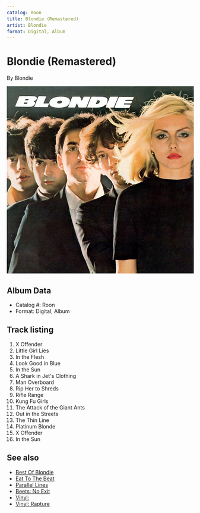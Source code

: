 ```yaml
---
catalog: Roon
title: Blondie (Remastered)
artist: Blondie
format: Digital, Album
---
```


# Blondie (Remastered)

By Blondie

![](../../assets/albumcovers/Blondie-Blondie_Remastered.png)

## Album Data

- Catalog #: Roon
- Format: Digital, Album


## Track listing


1. X Offender
2. Little Girl Lies
3. In the Flesh
4. Look Good in Blue
5. In the Sun
6. A Shark in Jet's Clothing
7. Man Overboard
8. Rip Her to Shreds
9. Rifle Range
10. Kung Fu Girls
11. The Attack of the Giant Ants
12. Out in the Streets
13. The Thin Line
14. Platinum Blonde
15. X Offender
16. In the Sun


## See also

- [Best Of Blondie](Best_Of_Blondie.md)
- [Eat To The Beat](Eat_To_The_Beat.md)
- [Parallel Lines](Parallel_Lines.md)
- [Beets: No Exit](../../Beets/Blondie/No_Exit.md)
- [Vinyl: ](../../Vinyl/Blondie/Blondie.md)
- [Vinyl: Rapture](../../Vinyl/Blondie/Rapture.md)
